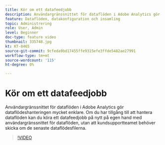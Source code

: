 ```yaml
---
title: Kör om ett datafeedjobb
description: Användargränssnittet för dataflöden i Adobe Analytics gör dataflödeshanteringen mycket enklare. Om du har tillgång till att hantera dataflöden kan du köra ett datafeedjobb på nytt på egen hand med användargränssnittet för dataflöden, utan att kundsupportteamet behöver skicka om de senaste dataflödesfilerna.
feature: Dataflöden, datakonfiguration och insamling
topic: Administrering
role: User, Admin
level: Beginner
doc-type: feature video
thumbnail: 335748.jpg
kt: KT-8465
source-git-commit: 9cfeda9bd17455ffe9315efe3ffde5482ae27991
workflow-type: tm+mt
source-wordcount: '115'
ht-degree: 0%

---
```



# Kör om ett datafeedjobb

Användargränssnittet för dataflöden i Adobe Analytics gör dataflödeshanteringen mycket enklare. Om du har tillgång till att hantera dataflöden kan du köra ett datafeedjobb på nytt på egen hand med användargränssnittet för dataflöden, utan att kundsupportteamet behöver skicka om de senaste dataflödesfilerna.


>[!VIDEO](https://video.tv.adobe.com/v/335748/?quality=12&learn=on)
